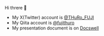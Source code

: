 Hi threre 👋

- My X(Twitter) account is [@THuRo_FUJI](https://twitter.com/THuRo_FUJI)
- My Qiita account is [@fujithuro](https://qiita.com/fujithuro)
- My presentation document is on [Docswell](https://www.docswell.com/user/fujithuro)

<!---
fujithuro/fujithuro is a ✨ special ✨ repository because its `README.md` (this file) appears on your GitHub profile.
You can click the Preview link to take a look at your changes.
--->
